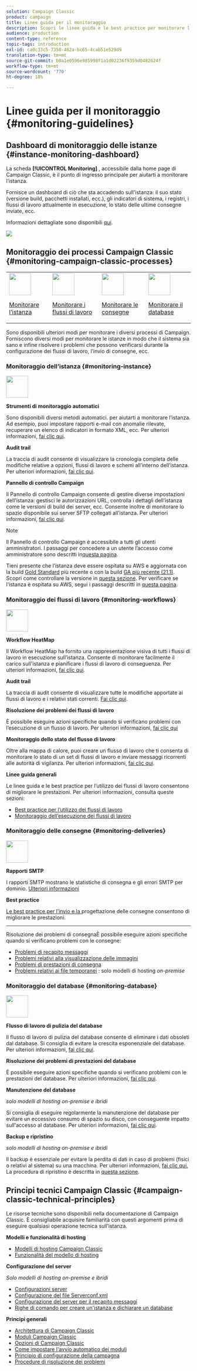 ```yaml
---
solution: Campaign Classic
product: campaign
title: Linee guida per il monitoraggio
description: Scopri le linee guida e le best practice per monitorare l’istanza e i processi di Campaign.
audience: production
content-type: reference
topic-tags: introduction
exl-id: ca0c33c5-7350-462a-bc65-4cab51e529d9
translation-type: tm+mt
source-git-commit: b0a1e0596e985998f1a1d02236f9359d0482624f
workflow-type: tm+mt
source-wordcount: '770'
ht-degree: 18%

---
```


# Linee guida per il monitoraggio {#monitoring-guidelines}

## Dashboard di monitoraggio delle istanze {#instance-monitoring-dashboard}

La scheda **[!UICONTROL Monitoring]** , accessibile dalla home page di Campaign Classic, è il punto di ingresso principale per aiutarti a monitorare l’istanza.

Fornisce un dashboard di ciò che sta accadendo sull&#39;istanza: il suo stato (versione build, pacchetti installati, ecc.), gli indicatori di sistema, i registri, i flussi di lavoro attualmente in esecuzione, lo stato delle ultime consegne inviate, ecc.

Informazioni dettagliate sono disponibili [qui](../../production/using/monitoring-processes.md).

![](assets/monitoring_tab.png)

## Monitoraggio dei processi Campaign Classic {#monitoring-campaign-classic-processes}

<table>
<tr><td><img src="assets/do-not-localize/icon_system.svg" width="60px"><p><a href="#monitoring-instance">Monitorare l’istanza</a></p></td>
<td><img src="assets/do-not-localize/icon_workflows.svg" width="60px"><p><a href="#moniroting-workflows">Monitorare i flussi di lavoro</a></p></td>
<td><img src="assets/do-not-localize/icon_send.svg" width="60px"><p><a href="#monitoring-deliveries">Monitorare le consegne</a></p></td>
<td><img src="assets/do-not-localize/icon_database.svg" width="60px"><p><a href="#monitoring-database">Monitorare il database</a></p></td></tr>
</table>

Sono disponibili ulteriori modi per monitorare i diversi processi di Campaign. Forniscono diversi modi per monitorare le istanze in modo che il sistema sia sano e infine risolvere i problemi che possono verificarsi durante la configurazione dei flussi di lavoro, l’invio di consegne, ecc.

### Monitoraggio dell’istanza {#monitoring-instance}

<img src="assets/do-not-localize/icon_system.svg" width="60px">

**Strumenti di monitoraggio automatici**

Sono disponibili diversi metodi automatici. per aiutarti a monitorare l’istanza. Ad esempio, puoi impostare rapporti e-mail con anomalie rilevate, recuperare un elenco di indicatori in formato XML, ecc. Per ulteriori informazioni, [fai clic qui](../../production/using/monitoring-processes.md#automatic-monitoring).

**Audit trail**

La traccia di audit consente di visualizzare la cronologia completa delle modifiche relative a opzioni, flussi di lavoro e schemi all’interno dell’istanza. Per ulteriori informazioni, [fai clic qui](../../production/using/audit-trail.md).

**Pannello di controllo Campaign**

Il Pannello di controllo Campaign consente di gestire diverse impostazioni dell’istanza: gestisci le autorizzazioni URL, controlla i dettagli dell’istanza come le versioni di build dei server, ecc. Consente inoltre di monitorare lo spazio disponibile sui server SFTP collegati all’istanza. Per ulteriori informazioni, [fai clic qui](https://docs.adobe.com/content/help/it-IT/control-panel/using/control-panel-home.html).

>[!NOTE]
>
>Il Pannello di controllo Campaign è accessibile a tutti gli utenti amministratori. I passaggi per concedere a un utente l’accesso come amministratore sono descritti in[questa pagina](https://experienceleague.adobe.com/docs/control-panel/using/discover-control-panel/managing-permissions.html?lang=it#discover-control-panel).
>
>Tieni presente che l’istanza deve essere ospitata su AWS e aggiornata con la build [Gold Standard](../../rn/using/gs-overview.md) più recente o con la build [GA più recente (21.1)](../../rn/using/latest-release.md). Scopri come controllare la versione in [questa sezione](../../platform/using/launching-adobe-campaign.md#getting-your-campaign-version). Per verificare se l&#39;istanza è ospitata su AWS, segui i passaggi descritti in [questa pagina](https://experienceleague.adobe.com/docs/control-panel/using/faq.html).

### Monitoraggio dei flussi di lavoro {#monitoring-workflows}

<img src="assets/do-not-localize/icon_workflows.svg" width="60px">

**Workflow HeatMap**

Il Workflow HeatMap ha fornito una rappresentazione visiva di tutti i flussi di lavoro in esecuzione sull’istanza. Consente di monitorare facilmente il carico sull&#39;istanza e pianificare i flussi di lavoro di conseguenza. Per ulteriori informazioni, [fai clic qui](../../workflow/using/heatmap.md).

**Audit trail**

La traccia di audit consente di visualizzare tutte le modifiche apportate ai flussi di lavoro e i relativi stati correnti. [Fai clic qui](../../production/using/audit-trail.md).

**Risoluzione dei problemi dei flussi di lavoro**

È possibile eseguire azioni specifiche quando si verificano problemi con l’esecuzione di un flusso di lavoro. Per ulteriori informazioni, [fai clic qui](../../production/using/workflow-execution.md)

**Monitoraggio dello stato del flusso di lavoro**

Oltre alla mappa di calore, puoi creare un flusso di lavoro che ti consenta di monitorare lo stato di un set di flussi di lavoro e inviare messaggi ricorrenti alle autorità di vigilanza. Per ulteriori informazioni, [fai clic qui](../../workflow/using/supervising-workflows.md).

**Linee guida generali**

Le linee guida e le best practice per l’utilizzo dei flussi di lavoro consentono di migliorare le prestazioni. Per ulteriori informazioni, consulta queste sezioni:
* [Best practice per l’utilizzo dei flussi di lavoro](../../workflow/using/workflow-best-practices.md)
* [Monitoraggio dell’esecuzione dei flussi di lavoro](../../workflow/using/monitoring-workflow-execution.md)

### Monitoraggio delle consegne {#monitoring-deliveries}

<img src="assets/do-not-localize/icon_send.svg" width="60px">

**Rapporti SMTP**

I rapporti SMTP mostrano le statistiche di consegna e gli errori SMTP per dominio. [Ulteriori informazioni](../../production/using/monitoring-processes.md)

**Best practice**

[Le best practice per l’invio e la ](../../delivery/using/delivery-best-practices.md) progettazione delle consegne consentono di migliorare le prestazioni.

****
Risoluzione dei problemi di consegnaÈ possibile eseguire azioni specifiche quando si verificano problemi con le consegne:
* [Problemi di recapito messaggi](../../production/using/performance-and-throughput-issues.md#deliverability_issues)
* [Problemi relativi alla visualizzazione delle immagini](../../production/using/image-display-issues.md)
* [Problemi di prestazioni di consegna](../../delivery/using/delivery-performances.md)
* [Problemi relativi ai file temporanei](../../production/using/temporary-files.md) : solo modelli di hosting  *on-premise*

### Monitoraggio del database {#monitoring-database}

<img src="assets/do-not-localize/icon_database.svg" width="60px">

**Flusso di lavoro di pulizia del database**

Il flusso di lavoro di pulizia del database consente di eliminare i dati obsoleti dal database. Si consiglia di evitare la crescita esponenziale del database. Per ulteriori informazioni, [fai clic qui](../../production/using/database-cleanup-workflow.md).

**Risoluzione dei problemi di prestazioni del database**

È possibile eseguire azioni specifiche quando si verificano problemi con le prestazioni del database. Per ulteriori informazioni, [fai clic qui](../../production/using/database-performances.md).

**Manutenzione del database**

*solo modelli di hosting on-premise e ibridi*

Si consiglia di eseguire regolarmente la manutenzione del database per evitare un eccessivo consumo di spazio su disco, con conseguente impatto sull&#39;accesso al database. Per ulteriori informazioni, [fai clic qui](../../production/using/recommendations.md).

**Backup e ripristino**

*solo modelli di hosting on-premise e ibridi*

Il backup è essenziale per evitare la perdita di dati in caso di problemi (fisici o relativi al sistema) su una macchina. Per ulteriori informazioni, [fai clic qui. ](../../production/using/backup.md) La procedura di ripristino è descritta in [questa sezione](../../production/using/restoration.md).

## Principi tecnici Campaign Classic {#campaign-classic-technical-principles}

Le risorse tecniche sono disponibili nella documentazione di Campaign Classic. È consigliabile acquisire familiarità con questi argomenti prima di eseguire qualsiasi operazione tecnica sull’istanza.

**Modelli e funzionalità di hosting**

* [Modelli di hosting Campaign Classic](../../installation/using/hosting-models.md)
* [Funzionalità del modello di hosting](../../installation/using/capability-matrix.md)

**Configurazione del server**

*Solo modelli di hosting on-premise e ibridi*

* [Configurazioni server](../../installation/using/configuring-campaign-server.md)
* [Configurazione del file Serverconf.xml](../../installation/using/the-server-configuration-file.md)
* [Configurazione del server per il recapito messaggi](../../installation/using/email-deliverability.md)
* [Righe di comando per creare un&#39;istanza e dichiarare un database](../../installation/using/command-lines.md)

**Principi generali**

* [Architettura di Campaign Classic](../../production/using/general-architecture.md)
* [Moduli Campaign Classic](../../production/using/operating-principle.md)
* [Opzioni di Campaign Classic](../../installation/using/configuring-campaign-options.md)
* [Come impostare l&#39;avvio automatico dei moduli](../../production/using/administration.md)
* [Principio di configurazione della campagna](../../production/using/configuration-principle.md)
* [Procedure di risoluzione dei problemi](../../production/using/performance-and-throughput-issues.md)
